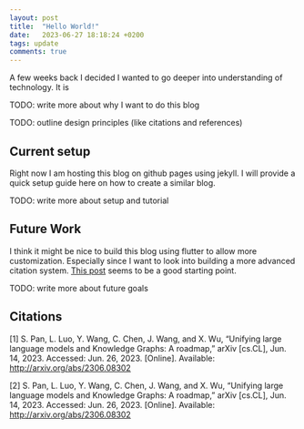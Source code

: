 ```yaml
---
layout: post
title:  "Hello World!"
date:   2023-06-27 18:18:24 +0200
tags: update
comments: true
---
```

A few weeks back I decided I wanted to go deeper into understanding of technology.
It is

TODO: write more about why I want to do this blog

TODO: outline design principles (like citations and references)

## Current setup

Right now I am hosting this blog on github pages using jekyll.
I will provide a quick setup guide here on how to create a similar blog.

TODO: write more about setup and tutorial

## Future Work

I think it might be nice to build this blog using flutter to allow more customization.
Especially since I want to look into building a more advanced citation system.
[This post][flutter-hugo] seems to be a good starting point.

TODO: write more about future goals

## Citations

[1] S. Pan, L. Luo, Y. Wang, C. Chen, J. Wang, and X. Wu, “Unifying large language models and Knowledge Graphs: A roadmap,” arXiv [cs.CL], Jun. 14, 2023. Accessed: Jun. 26, 2023. [Online]. Available: <http://arxiv.org/abs/2306.08302>

[2] S. Pan, L. Luo, Y. Wang, C. Chen, J. Wang, and X. Wu, “Unifying large language models and Knowledge Graphs: A roadmap,” arXiv [cs.CL], Jun. 14, 2023. Accessed: Jun. 26, 2023. [Online]. Available: <http://arxiv.org/abs/2306.08302>

[flutter-hugo]: https://medium.com/funwithflutter/making-a-blog-with-flutter-and-hugo-6da036a346c9
